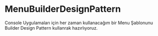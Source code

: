 # MenuBuilderDesignPattern
Console Uygulamaları için her zaman kullanacağım bir Menu Şablonunu Builder Design Pattern kullanrak hazırlıyoruz.
